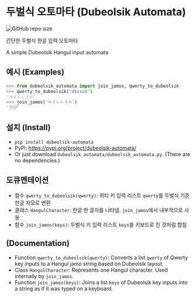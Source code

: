# 두벌식 오토마타 (Dubeolsik Automata)
![GitHub repo size](https://img.shields.io/github/repo-size/kjh618/dubeolsik-automata)

간단한 두벌식 한글 입력 오토마타

A simple Dubeolsik Hangul input automata

## 예시 (Examples)
```python
>>> from dubeolsik_automata import join_jamos, qwerty_to_dubeolsik
>>> qwerty_to_dubeolsik('dkssud')
'ㅇㅏㄴㄴㅕㅇ'
>>> join_jamos('ㅇㅏㄴㄴㅕㅇ')
'안녕'
```

## 설치 (Install)
* `pip install dubeolsik-automata`
* PyPI: https://pypi.org/project/dubeolsik-automata/
* Or just download `dubeolsik_automata/dubeolsik_automata.py`. (There are no dependencies.)

## 도큐멘테이션
* 함수 `qwerty_to_dubeolsik(qwerty)`: 퀴티 키 입력 리스트 `qwerty`를 두벌식 기준 한글 자모로 변환
* 클래스 `HangulCharacter`: 한글 한 글자를 나타냄. `join_jamos`에서 내부적으로 사용
* 함수 `join_jamos(keys)`: 두벌식 키 입력 리스트 `keys`를 키보드로 친 것처럼 합침

## (Documentation)
* Function `qwerty_to_dubeolsik(qwerty)`: Converts a list `qwerty` of Qwerty key inputs to a Hangul jamo string based on Dubeolsik layout.
* Class `HangulCharacter`: Represents one Hangul character. Used internally by `join_jamos`.
* Function `join_jamos(keys)`: Joins a list `keys` of Dubeolsik key inputs into a string as if it was typed on a keyboard.
